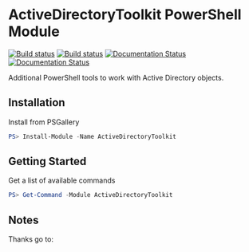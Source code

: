 # ActiveDirectoryToolkit PowerShell Module

[![Build status](https://ci.appveyor.com/api/projects/status/github/twillin912/activedirectorytoolkit?branch=stable&passingText=stable%20-%20OK&svg=true)](https://ci.appveyor.com/project/twillin912/activedirectorytoolkit/branch/stable)
[![Build status](https://ci.appveyor.com/api/projects/status/github/twillin912/activedirectorytoolkit?branch=develop&passingText=develop%20-%20OK&svg=true)](https://ci.appveyor.com/project/twillin912/activedirectorytoolkit/branch/develop)
[![Documentation Status](http://readthedocs.org/projects/activedirectorytoolkit/badge/?version=stable)](http://activedirectorytoolkit.readthedocs.io/en/stable/?badge=stable)
[![Documentation Status](http://readthedocs.org/projects/activedirectorytoolkit/badge/?version=develop)](http://activedirectorytoolkit.readthedocs.io/en/develop/?badge=develop)

Additional PowerShell tools to work with Active Directory objects.

## Installation

Install from PSGallery

```powershell
PS> Install-Module -Name ActiveDirectoryToolkit
```

## Getting Started

Get a list of available commands

```powershell
PS> Get-Command -Module ActiveDirectoryToolkit
```

## Notes

Thanks go to:


